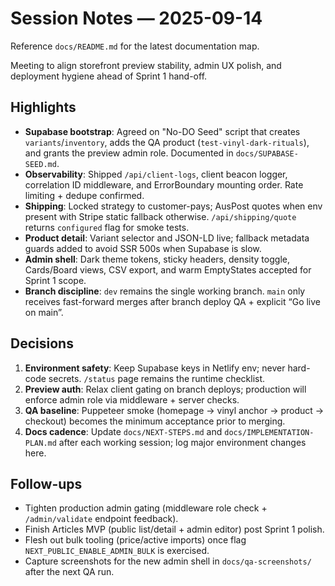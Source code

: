 # Session Notes — 2025-09-14

Reference `docs/README.md` for the latest documentation map.

Meeting to align storefront preview stability, admin UX polish, and deployment hygiene ahead of Sprint 1 hand-off.

## Highlights
- **Supabase bootstrap**: Agreed on "No-DO Seed" script that creates `variants`/`inventory`, adds the QA product (`test-vinyl-dark-rituals`), and grants the preview admin role. Documented in `docs/SUPABASE-SEED.md`.
- **Observability**: Shipped `/api/client-logs`, client beacon logger, correlation ID middleware, and ErrorBoundary mounting order. Rate limiting + dedupe confirmed.
- **Shipping**: Locked strategy to customer-pays; AusPost quotes when env present with Stripe static fallback otherwise. `/api/shipping/quote` returns `configured` flag for smoke tests.
- **Product detail**: Variant selector and JSON-LD live; fallback metadata guards added to avoid SSR 500s when Supabase is slow.
- **Admin shell**: Dark theme tokens, sticky headers, density toggle, Cards/Board views, CSV export, and warm EmptyStates accepted for Sprint 1 scope.
- **Branch discipline**: `dev` remains the single working branch. `main` only receives fast-forward merges after branch deploy QA + explicit “Go live on main”.

## Decisions
1. **Environment safety**: Keep Supabase keys in Netlify env; never hard-code secrets. `/status` page remains the runtime checklist.
2. **Preview auth**: Relax client gating on branch deploys; production will enforce admin role via middleware + server checks.
3. **QA baseline**: Puppeteer smoke (homepage → vinyl anchor → product → checkout) becomes the minimum acceptance prior to merging.
4. **Docs cadence**: Update `docs/NEXT-STEPS.md` and `docs/IMPLEMENTATION-PLAN.md` after each working session; log major environment changes here.

## Follow-ups
- Tighten production admin gating (middleware role check + `/admin/validate` endpoint feedback).
- Finish Articles MVP (public list/detail + admin editor) post Sprint 1 polish.
- Flesh out bulk tooling (price/active imports) once flag `NEXT_PUBLIC_ENABLE_ADMIN_BULK` is exercised.
- Capture screenshots for the new admin shell in `docs/qa-screenshots/` after the next QA run.
